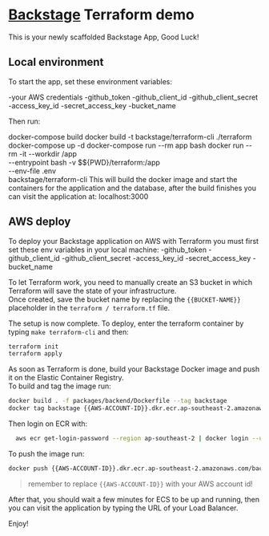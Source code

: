 # [Backstage](https://backstage.io) Terraform demo

This is your newly scaffolded Backstage App, Good Luck!

## Local environment
To start the app, set these environment variables:

-your AWS credentials
-github_token
-github_client_id
-github_client_secret
-access_key_id
-secret_access_key
-bucket_name

Then run:

docker-compose build
docker build -t backstage/terraform-cli ./terraform
docker-compose up -d
docker-compose run --rm app bash
docker run --rm -it --workdir /app \
	--entrypoint bash -v $${PWD}/terraform:/app \
	--env-file .env \
	backstage/terraform-cli
This will build the docker image and start the containers for the application and the database, after the build finishes you can visit the application at:
localhost:3000


## AWS deploy
To deploy your Backstage application on AWS with Terraform you must first set these env variables in your local machine:
-github_token
-github_client_id
-github_client_secret
-access_key_id
-secret_access_key
-bucket_name

To let Terraform work, you need to manually create an S3 bucket in which Terraform will save the state of your infrastructure.  
Once created, save the bucket name by replacing the `{{BUCKET-NAME}}` placeholder in the `terraform / terraform.tf` file.

The setup is now complete. To deploy, enter the terraform container by typing `make terraform-cli` and then:
```sh
terraform init
terraform apply
```

As soon as Terraform is done, build your Backstage Docker image and push it on the Elastic Container Registry.  
To build and tag the image run:
```sh
docker build . -f packages/backend/Dockerfile --tag backstage
docker tag backstage {{AWS-ACCOUNT-ID}}.dkr.ecr.ap-southeast-2.amazonaws.com/backstage-image:1.0.0
```

Then login on ECR with:
```sh
  aws ecr get-login-password --region ap-southeast-2 | docker login --username AWS --password-stdin {{AWS-ACCOUNT-ID}}.dkr.ecr.ap-southeast-2.amazonaws.com
```

To push the image run:
```sh
docker push {{AWS-ACCOUNT-ID}}.dkr.ecr.ap-southeast-2.amazonaws.com/backstage-image:1.0.0
```
> remember to replace `{{AWS-ACCOUNT-ID}}` with your AWS account id!

After that, you should wait a few minutes for ECS to be up and running, then you can visit the application by typing the URL of your Load Balancer.

Enjoy!